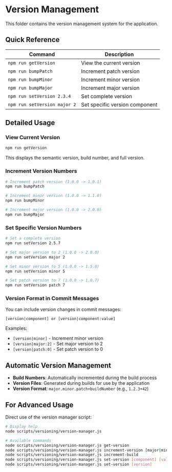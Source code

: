 # Version Management 

This folder contains the version management system for the application.

## Quick Reference

| Command | Description |
|---------|-------------|
| `npm run getVersion` | View the current version |
| `npm run bumpPatch` | Increment patch version |
| `npm run bumpMinor` | Increment minor version |
| `npm run bumpMajor` | Increment major version |
| `npm run setVersion 2.3.4` | Set complete version |
| `npm run setVersion major 2` | Set specific version component |

## Detailed Usage

### View Current Version

```bash
npm run getVersion
```

This displays the semantic version, build number, and full version.

### Increment Version Numbers

```bash
# Increment patch version (1.0.0 -> 1.0.1)
npm run bumpPatch

# Increment minor version (1.0.0 -> 1.1.0)
npm run bumpMinor

# Increment major version (1.0.0 -> 2.0.0)
npm run bumpMajor
```

### Set Specific Version Numbers

```bash
# Set a complete version
npm run setVersion 2.5.7

# Set major version to 2 (1.0.0 -> 2.0.0)
npm run setVersion major 2

# Set minor version to 5 (1.0.0 -> 1.5.0)
npm run setVersion minor 5

# Set patch version to 7 (1.0.0 -> 1.0.7)
npm run setVersion patch 7
```

### Version Format in Commit Messages

You can include version changes in commit messages:

```
[version|component] or [version|component:value]
```

Examples:
- `[version|minor]` - Increment minor version
- `[version|major:2]` - Set major version to 2
- `[version|patch:0]` - Set patch version to 0

## Automatic Version Management

- **Build Numbers**: Automatically incremented during the build process
- **Version Files**: Generated during builds for use by the application
- **Version Format**: `major.minor.patch+buildNumber` (e.g., `1.2.3+42`)

## For Advanced Usage

Direct use of the version manager script:

```bash
# Display help
node scripts/versioning/version-manager.js

# Available commands
node scripts/versioning/version-manager.js get-version
node scripts/versioning/version-manager.js increment-version [major|minor|patch]
node scripts/versioning/version-manager.js increment-build
node scripts/versioning/version-manager.js set-version [component] [value]
node scripts/versioning/version-manager.js set-version [version]
```